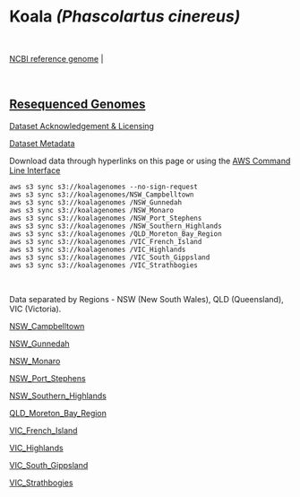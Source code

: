 # **Koala** *(Phascolartus cinereus)*

<br>

[NCBI reference genome](https://www.ncbi.nlm.nih.gov/assembly/GCF_002099425.1/) | 

<br>

## [Resequenced Genomes](https://koalagenomes.s3.ap-southeast-2.amazonaws.com/index.html)

[Dataset Acknowledgement & Licensing](https://koalagenomes.s3.ap-southeast-2.amazonaws.com/KoalaReadMe.txt)

[Dataset Metadata](https://koalagenomes.s3.ap-southeast-2.amazonaws.com/Koala_Metadata.csv)

Download data through hyperlinks on this page or using the [AWS Command Line Interface](https://docs.aws.amazon.com/cli/latest/userguide/cli-chap-install.html)
  
```
aws s3 sync s3://koalagenomes --no-sign-request
aws s3 sync s3://koalagenomes/NSW_Campbelltown
aws s3 sync s3://koalagenomes /NSW_Gunnedah
aws s3 sync s3://koalagenomes /NSW_Monaro
aws s3 sync s3://koalagenomes /NSW_Port_Stephens
aws s3 sync s3://koalagenomes /NSW_Southern_Highlands
aws s3 sync s3://koalagenomes /QLD_Moreton_Bay_Region
aws s3 sync s3://koalagenomes /VIC_French_Island
aws s3 sync s3://koalagenomes /VIC_Highlands
aws s3 sync s3://koalagenomes /VIC_South_Gippsland
aws s3 sync s3://koalagenomes /VIC_Strathbogies

```

<br>

Data separated by Regions - NSW (New South Wales), QLD (Queensland), VIC (Victoria).

[NSW_Campbelltown](https://koalagenomes.s3.ap-southeast-2.amazonaws.com/index.html#NSW_Campbelltown/)

[NSW_Gunnedah](https://koalagenomes.s3.ap-southeast-2.amazonaws.com/index.html#NSW_Gunnedah/)

[NSW_Monaro](https://koalagenomes.s3.ap-southeast-2.amazonaws.com/index.html#NSW_Monaro/)

[NSW_Port_Stephens](https://koalagenomes.s3.ap-southeast-2.amazonaws.com/index.html#NSW_Port_Stephens/)

[NSW_Southern_Highlands](https://koalagenomes.s3.ap-southeast-2.amazonaws.com/index.html#NSW_Southern_Highlands/)

[QLD_Moreton_Bay_Region](https://koalagenomes.s3.ap-southeast-2.amazonaws.com/index.html#QLD_Moreton_Bay_Region/)

[VIC_French_Island](https://koalagenomes.s3.ap-southeast-2.amazonaws.com/index.html#VIC_French_Island/)

[VIC_Highlands](https://koalagenomes.s3.ap-southeast-2.amazonaws.com/index.html#VIC_Highlands/)

[VIC_South_Gippsland](https://koalagenomes.s3.ap-southeast-2.amazonaws.com/index.html#VIC_South_Gippsland/)

[VIC_Strathbogies](https://koalagenomes.s3.ap-southeast-2.amazonaws.com/index.html#VIC_Strathbogies/)

<br>
